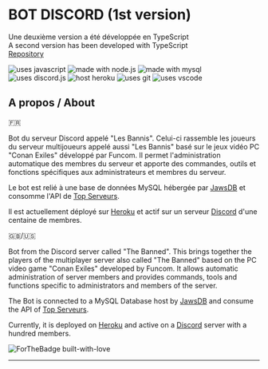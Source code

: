 # BOT DISCORD (1st version)

Une deuxième version a été développée en TypeScript  
A second version has been developed with TypeScript \
[Repository](https://github.com/sebastienbages/Bot-discord-bannis-ts)

<img src="https://img.shields.io/badge/Uses-JS-efd81e" alt="uses javascript"> <img src="https://img.shields.io/badge/Uses-NodeJS-73ac61" alt="made with node.js"> <img src="https://img.shields.io/badge/Uses-Mysql-f7f7f7" alt="made with mysql"> <img src="https://img.shields.io/badge/NPM-Discord.js%20v12.2.0-1591f1" alt="uses discord.js"> <img src="https://img.shields.io/badge/Host-Heroku-6762a5" alt="host heroku"> <img src="https://img.shields.io/badge/Uses-Git-red.svg" alt="uses git"> <img src="https://img.shields.io/badge/Uses-VS Code-22a1eb" alt="uses vscode">
 
## A propos / About

🇫🇷

Bot du serveur Discord appelé "Les Bannis". Celui-ci rassemble les joueurs du serveur multijoueurs appelé aussi "Les Bannis" basé sur le jeux vidéo PC "Conan Exiles" développé par Funcom. Il permet l'administration automatique des membres du serveur et apporte des commandes, outils et fonctions spécifiques aux administrateurs et membres du serveur. 

Le bot est relié à une base de données MySQL hébergée par [JawsDB](https://www.jawsdb.com/) et consomme l'API de [Top Serveurs](https://top-serveurs.net/).

Il est actuellement déployé sur [Heroku](https://www.heroku.com/) et actif sur un serveur [Discord](https://discord.com/) d'une centaine de membres.

🇬🇧/🇺🇸

Bot from the Discord server called "The Banned". This brings together the players of the multiplayer server also called "The Banned" based on the PC video game "Conan Exiles" developed by Funcom. It allows automatic administration of server members and provides commands, tools and functions specific to administrators and members of the server.

The Bot is connected to a MySQL Database host by [JawsDB](https://www.jawsdb.com/) and consume the API of [Top Serveurs](https://top-serveurs.net/).


Currently, it is deployed on [Heroku](https://www.heroku.com/) and active on a [Discord](https://discord.com/) server with a hundred members.


![ForTheBadge built-with-love](http://ForTheBadge.com/images/badges/built-with-love.svg)

---